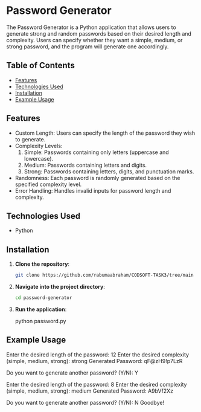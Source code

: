 # Password Generator

The Password Generator is a Python application that allows users to generate strong and random passwords based on their desired length and complexity. Users can specify whether they want a simple, medium, or strong password, and the program will generate one accordingly.

## Table of Contents

- [Features](#features)
- [Technologies Used](#technologies-used)
- [Installation](#installation)
- [Example Usage](#example-usage)

## Features

- Custom Length: Users can specify the length of the password they wish to generate.
- Complexity Levels:
  1. Simple: Passwords containing only letters (uppercase and lowercase).
  2. Medium: Passwords containing letters and digits.
  3. Strong: Passwords containing letters, digits, and punctuation marks.
- Randomness: Each password is randomly generated based on the specified complexity level.
- Error Handling: Handles invalid inputs for password length and complexity.

## Technologies Used

- Python

## Installation

1. **Clone the repository**:

    ```bash
    git clone https://github.com/rabumaabraham/CODSOFT-TASK3/tree/main
    ```

2. **Navigate into the project directory**:

    ```bash
    cd password-generator
    ```

3. **Run the application**:

    python password.py


## Example Usage

Enter the desired length of the password: 12
Enter the desired complexity (simple, medium, strong): strong
Generated Password: qF@zH9!p7LzR

Do you want to generate another password? (Y/N): Y

Enter the desired length of the password: 8
Enter the desired complexity (simple, medium, strong): medium
Generated Password: A9bVf2Xz

Do you want to generate another password? (Y/N): N
Goodbye!
